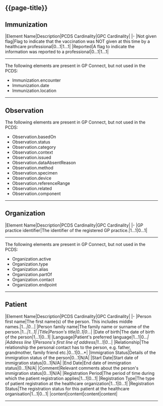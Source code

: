 ## {{page-title}}

## Immunization
|Element Name|Description|PCDS Cardinality|GPC Cardinality|
|-
|Not given flag|Flag to indicate that the vaccination was NOT given at this time by a healthcare professional|0...1|1...1|
|Reported|A flag to indicate the information was reported to a professional|0...1|1...1|
***

The following elements are present in GP Connect, but not used in the PCDS: 

- Immunization.encounter
- Immunization.date
- Immunization.location

***

## Observation

The following elements are present in GP Connect, but not used in the PCDS: 

- Observation.basedOn
- Observation.status
- Observation.category
- Observation.context
- Observation.issued
- Observation.dataAbsentReason
- Observation.method
- Observation.specimen
- Observation.device
- Observation.referenceRange
- Observation.related
- Observation.component

***

## Organization
|Element Name|Description|PCDS Cardinality|GPC Cardinality|
|-
|GP practice identifier|The identifier of the registered GP practice.|1...1|0...1|
***

The following elements are present in GP Connect, but not used in the PCDS: 

- Organization.active		
- Organization.type		
- Organization.alias		
- Organization.partOf		
- Organization.contact		
- Organization.endpoint	

***

## Patient
|Element Name|Description|PCDS Cardinality|GPC Cardinality|
|-
|Person first name|The first name(s) of the person. This includes middle names.|1...*|0...*|
|Person family name|The family name or surname of the person.|1...*|1...1|
|Title|Person's title|0..1|0...*|
|Date of birth|The date of birth of the person|1...1|0...1|
|Language|Patient's preferred language|1...1|0...*|
|Address line 1|Persons's first line of address|1...1|0...*|
|Relationship|The relationship the personal contact has to the person, e.g. father, grandmother, family friend etc.|0...1|0...*|
|Immigration Status|Details of the immigration status of the person|0...1|N/A|
|Start Date|Start date of immigration status|0...1|N/A|
|End Date|End date of immigration status|0...1|N/A|
|Comment|Relevant comments about the person's immigration status|0...1|N/A|
|Registration Period|The period of time during which the patient registration applies|1...1|0...1|
|Registration Type|The type of patient registration at the healthcare organization|1...1|0...1|
|Registration Status|The registration status for this patient at the healthcare organisation|1...1|0...1|
|content|content|content|content|

***
